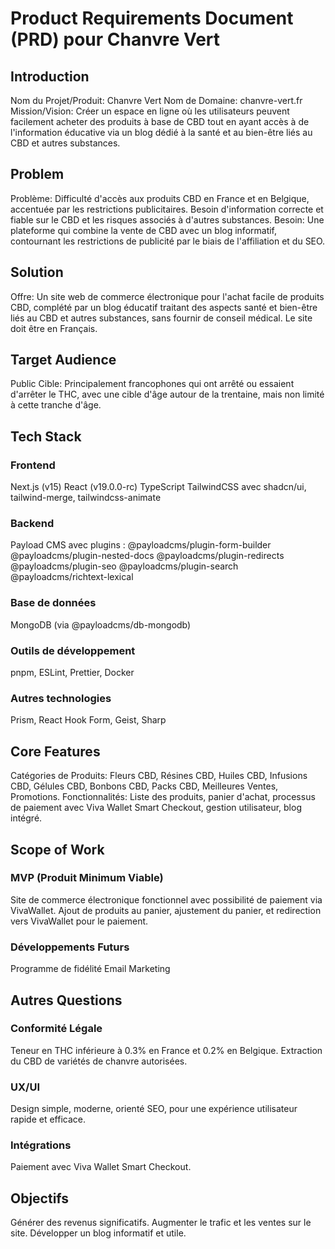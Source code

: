 # Product Requirements Document (PRD) pour Chanvre Vert

## Introduction

Nom du Projet/Produit: Chanvre Vert
Nom de Domaine: chanvre-vert.fr
Mission/Vision: Créer un espace en ligne où les utilisateurs peuvent facilement acheter des produits à base de CBD tout en ayant accès à de l'information éducative via un blog dédié à la santé et au bien-être liés au CBD et autres substances.

## Problem

Problème: Difficulté d'accès aux produits CBD en France et en Belgique, accentuée par les restrictions publicitaires. Besoin d'information correcte et fiable sur le CBD et les risques associés à d'autres substances.
Besoin: Une plateforme qui combine la vente de CBD avec un blog informatif, contournant les restrictions de publicité par le biais de l'affiliation et du SEO.

## Solution

Offre: Un site web de commerce électronique pour l'achat facile de produits CBD, complété par un blog éducatif traitant des aspects santé et bien-être liés au CBD et autres substances, sans fournir de conseil médical. Le site doit être en Français.

## Target Audience

Public Cible: Principalement francophones qui ont arrêté ou essaient d'arrêter le THC, avec une cible d'âge autour de la trentaine, mais non limité à cette tranche d'âge.

## Tech Stack

### Frontend

Next.js (v15)
React (v19.0.0-rc)
TypeScript
TailwindCSS avec shadcn/ui, tailwind-merge, tailwindcss-animate

### Backend

Payload CMS avec plugins :
@payloadcms/plugin-form-builder
@payloadcms/plugin-nested-docs
@payloadcms/plugin-redirects
@payloadcms/plugin-seo
@payloadcms/plugin-search
@payloadcms/richtext-lexical

### Base de données

MongoDB (via @payloadcms/db-mongodb)

### Outils de développement

pnpm, ESLint, Prettier, Docker

### Autres technologies

Prism, React Hook Form, Geist, Sharp

## Core Features

Catégories de Produits: Fleurs CBD, Résines CBD, Huiles CBD, Infusions CBD, Gélules CBD, Bonbons CBD, Packs CBD, Meilleures Ventes, Promotions.
Fonctionnalités: Liste des produits, panier d'achat, processus de paiement avec Viva Wallet Smart Checkout, gestion utilisateur, blog intégré.

## Scope of Work

### MVP (Produit Minimum Viable)

Site de commerce électronique fonctionnel avec possibilité de paiement via VivaWallet.
Ajout de produits au panier, ajustement du panier, et redirection vers VivaWallet pour le paiement.

### Développements Futurs

Programme de fidélité
Email Marketing

## Autres Questions

### Conformité Légale

Teneur en THC inférieure à 0.3% en France et 0.2% en Belgique.
Extraction du CBD de variétés de chanvre autorisées.

### UX/UI

Design simple, moderne, orienté SEO, pour une expérience utilisateur rapide et efficace.

### Intégrations

Paiement avec Viva Wallet Smart Checkout.

## Objectifs

Générer des revenus significatifs.
Augmenter le trafic et les ventes sur le site.
Développer un blog informatif et utile.
